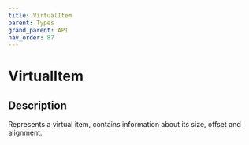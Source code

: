 ```yaml
---
title: VirtualItem
parent: Types
grand_parent: API
nav_order: 87
---
```


# VirtualItem

## Description

Represents a virtual item, contains information about its size, offset and alignment.
